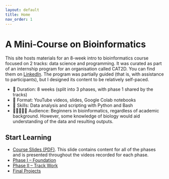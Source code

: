 ```yaml
---
layout: default
title: Home
nav_order: 1
---
```


# A Mini-Course on Bioinformatics

This site hosts materials for an 8-week intro to bioinformatics course focused on 2 tracks: data science and programming. It was curated as part of an internship program for an organisation called CAT2D. You can find them on [LinkedIn](https://www.linkedin.com/company/computer-aided-therapeutic-discovery-and-design-group/about/). The program was partially guided (that is, with assistance to participants), but I designed its content to be relatively self-paced.

- 📅 Duration: 8 weeks (split into 3 phases, with phase 1 shared by the tracks)  
- 🎥 Format: YouTube videos, slides, Google Colab notebooks  
- 🧠 Skills: Data analysis and scripting with Python and Bash
- 👩🏽‍🤝‍👩🏼 Audience: Beginners in bioinformatics, regardless of academic background. However, some knowledge of biology would aid understanding of the data and resulting outputs.

## Start Learning

- [Course Slides (PDF)](https://drive.google.com/file/d/1qwJLwcXTURJAh2rEUWK5YF1JsdN4rgYB/view?usp=sharing). This slide contains content for all of the phases and is presented throughout the videos recorded for each phase.
- [Phase I – Foundation](./phase1.md)
- [Phase II – Track Work](./phase2.md)
- [Final Projects](./projects.md)
